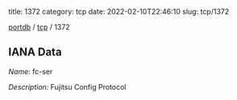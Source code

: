 title: 1372
category: tcp
date: 2022-02-10T22:46:10
slug: tcp/1372

[portdb](/) / [tcp](/category/tcp.html) / 1372


## IANA Data

_Name:_ fc-ser

_Description:_ Fujitsu Config Protocol

